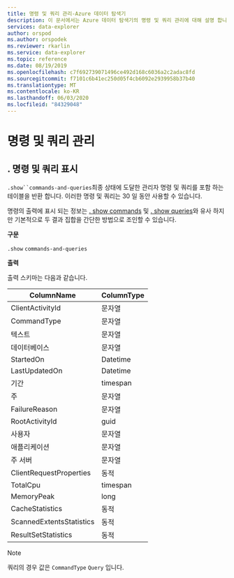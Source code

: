 ```yaml
---
title: 명령 및 쿼리 관리-Azure 데이터 탐색기
description: 이 문서에서는 Azure 데이터 탐색기의 명령 및 쿼리 관리에 대해 설명 합니다.
services: data-explorer
author: orspod
ms.author: orspodek
ms.reviewer: rkarlin
ms.service: data-explorer
ms.topic: reference
ms.date: 08/19/2019
ms.openlocfilehash: c7f692739071496ce492d168c6036a2c2adac8fd
ms.sourcegitcommit: f7101c6b41ec250d05f4cb6092e2939958b37b40
ms.translationtype: MT
ms.contentlocale: ko-KR
ms.lasthandoff: 06/03/2020
ms.locfileid: "84329048"
---
```

# <a name="commands-and-queries-management"></a>명령 및 쿼리 관리

## <a name="show-commands-and-queries"></a>. 명령 및 쿼리 표시 

`.show``commands-and-queries`최종 상태에 도달한 관리자 명령 및 쿼리를 포함 하는 테이블을 반환 합니다. 이러한 명령 및 쿼리는 30 일 동안 사용할 수 있습니다.

명령의 출력에 표시 되는 정보는 [. show commands](commands.md) 및 [. show queries](queries.md)와 유사 하지만 기본적으로 두 결과 집합을 간단한 방법으로 조인할 수 있습니다.

**구문**

`.show` `commands-and-queries`
 
**출력**
 
출력 스키마는 다음과 같습니다.

| ColumnName               | ColumnType |
|--------------------------|------------|
| ClientActivityId         | 문자열     |
| CommandType              | 문자열     |
| 텍스트                     | 문자열     |
| 데이터베이스                 | 문자열     |
| StartedOn                | Datetime   |
| LastUpdatedOn            | Datetime   |
| 기간                 | timespan   |
| 주                    | 문자열     |
| FailureReason            | 문자열     |
| RootActivityId           | guid       |
| 사용자                     | 문자열     |
| 애플리케이션              | 문자열     |
| 주 서버                | 문자열     |
| ClientRequestProperties  | 동적    |
| TotalCpu                 | timespan   |
| MemoryPeak               | long       |
| CacheStatistics          | 동적    |
| ScannedExtentsStatistics | 동적    |
| ResultSetStatistics      | 동적    |

> [!NOTE]
> 쿼리의 경우 값은 `CommandType` `Query` 입니다.
